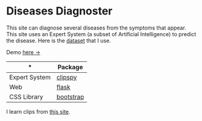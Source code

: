 # Diseases Diagnoster

This site can diagnose several diseases from the symptoms that appear. This site uses an Expert System (a subset of Artificial Intelligence) to predict the disease. Here is the [dataset] that I use.

Demo [here &rarr;](https://diseases-diagnosis-lutfiandri.herokuapp.com/)

| \*            | Package     |
| ------------- | ----------- |
| Expert System | [clipspy]   |
| Web           | [flask]     |
| CSS Library   | [bootstrap] |

I learn clips from [this site](https://kcir.pwr.edu.pl/~witold/ai/CLIPS_tutorial).

[flask]: https://flask.palletsprojects.com/en/2.0.x/
[clipspy]: https://github.com/noxdafox/clipspy
[dataset]: https://www.kaggle.com/itachi9604/disease-symptom-description-dataset
[bootstrap]: https://getbootstrap.com/
